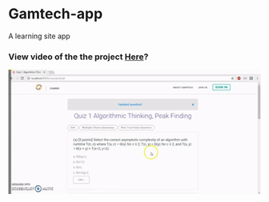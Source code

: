 # Gamtech-app
A learning site app
### View video of the the project [Here](https://youtu.be/HxguIM4ho6Y)?

![Alt text](https://raw.githubusercontent.com/msawo/Gamtech-app/master/gamtech-illustration.gif)
